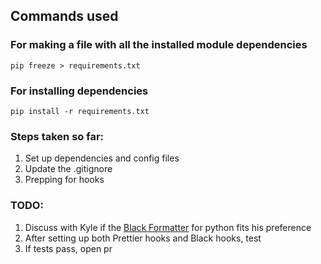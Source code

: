 ## Commands used

### For making a file with all the installed module dependencies 

```pip freeze > requirements.txt``` 

### For installing dependencies  

```pip install -r requirements.txt```

### Steps taken so far:

1. Set up dependencies and config files
2. Update the .gitignore
3. Prepping for hooks 

### TODO: 

1. Discuss with Kyle if the [Black Formatter](https://black.readthedocs.io/en/stable/the_black_code_style/index.html) for python fits his preference
2. After setting up both Prettier hooks and Black hooks, test
3. If tests pass, open pr
